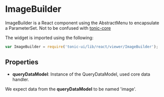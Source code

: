 # ImageBuilder

ImageBuilder is a React component using the AbstractMenu to
encapsulate a ParameterSet. Not to be confused with
[tonic-core](https://kitware.github.io/tonic-core/)

The widget is imported using the following:

```js
var ImageBuilder = require('tonic-ui/lib/react/viewer/ImageBuilder');
```

## Properties

- __queryDataModel__: Instance of the QueryDataModel, used core data handler.

We expect data from the __queryDataModel__ to be named 'image'.
